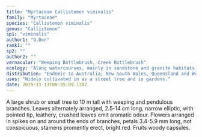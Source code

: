```yaml
---
title: "Myrtaceae Callistemon viminalis"
family: "Myrtaceae"
species: "Callistemon viminalis"
genus: "Callistemon"
sp1: "viminalis"
author1: "G.Don"
rank1: ""
sp2: ""
author2: ""
vernacular: "Weeping Bottlebrush, Creek Bottlebrush"
ecology: "Along watercourses, mainly in sandstone and granite habitats."
distribution: "Endemic to Australia; New South Wales, Queensland and Western Australia."
uses: "Widely cultivated in as a street tree and in gardens."
date: 2019-11-13T09:35:09.130Z
---
```

A large shrub or small tree to 10 m tall with weeping and pendulous branches. Leaves alternately arranged, 2.5-14 cm long, narrow elliptic, with pointed tip, leathery, crushed leaves emit aromatic odour. Flowers arranged in spikes on and around the ends of branches, petals 3.4-5.9 mm long, not conspicuous, stamens promently erect, bright red. Fruits woody capsules.